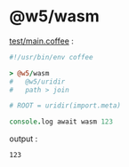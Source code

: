 [‼️]: ✏️README.mdt

# @w5/wasm

[test/main.coffee](./test/main.coffee) :

```coffee
#!/usr/bin/env coffee

> @w5/wasm
#   @w5/uridir
#   path > join

# ROOT = uridir(import.meta)

console.log await wasm 123
```

output :

```
123
```

